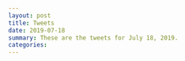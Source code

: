 ```yaml
---
layout: post
title: Tweets
date: 2019-07-18
summary: These are the tweets for July 18, 2019.
categories:
---
```


